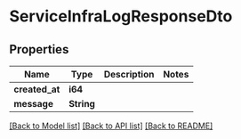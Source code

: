 # ServiceInfraLogResponseDto

## Properties

Name | Type | Description | Notes
------------ | ------------- | ------------- | -------------
**created_at** | **i64** |  | 
**message** | **String** |  | 

[[Back to Model list]](../README.md#documentation-for-models) [[Back to API list]](../README.md#documentation-for-api-endpoints) [[Back to README]](../README.md)


